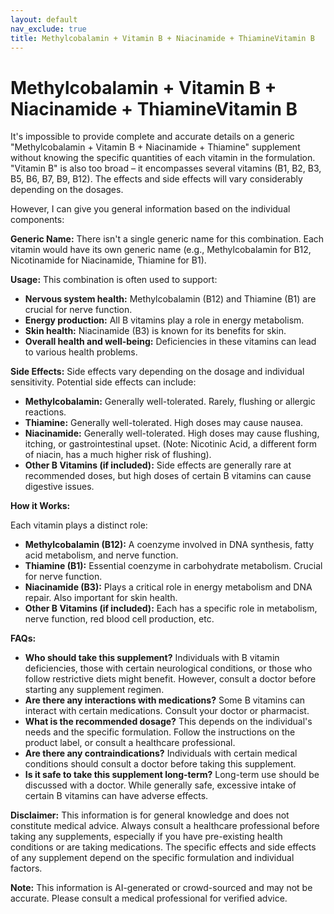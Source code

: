```yaml
---
layout: default
nav_exclude: true
title: Methylcobalamin + Vitamin B + Niacinamide + ThiamineVitamin B
---
```


# Methylcobalamin + Vitamin B + Niacinamide + ThiamineVitamin B

It's impossible to provide complete and accurate details on a generic "Methylcobalamin + Vitamin B + Niacinamide + Thiamine" supplement without knowing the specific quantities of each vitamin in the formulation.  "Vitamin B" is also too broad –  it encompasses several vitamins (B1, B2, B3, B5, B6, B7, B9, B12).  The effects and side effects will vary considerably depending on the dosages.

However, I can give you general information based on the individual components:


**Generic Name:**  There isn't a single generic name for this combination.  Each vitamin would have its own generic name (e.g., Methylcobalamin for B12, Nicotinamide for Niacinamide, Thiamine for B1).

**Usage:**  This combination is often used to support:

* **Nervous system health:** Methylcobalamin (B12) and Thiamine (B1) are crucial for nerve function.
* **Energy production:** All B vitamins play a role in energy metabolism.
* **Skin health:** Niacinamide (B3) is known for its benefits for skin.
* **Overall health and well-being:** Deficiencies in these vitamins can lead to various health problems.


**Side Effects:**  Side effects vary depending on the dosage and individual sensitivity.  Potential side effects can include:

* **Methylcobalamin:**  Generally well-tolerated.  Rarely, flushing or allergic reactions.
* **Thiamine:**  Generally well-tolerated.  High doses may cause nausea.
* **Niacinamide:**  Generally well-tolerated.  High doses may cause flushing, itching, or gastrointestinal upset.  (Note:  Nicotinic Acid, a different form of niacin, has a much higher risk of flushing).
* **Other B Vitamins (if included):**  Side effects are generally rare at recommended doses, but high doses of certain B vitamins can cause digestive issues.


**How it Works:**

Each vitamin plays a distinct role:

* **Methylcobalamin (B12):**  A coenzyme involved in DNA synthesis, fatty acid metabolism, and nerve function.
* **Thiamine (B1):**  Essential coenzyme in carbohydrate metabolism.  Crucial for nerve function.
* **Niacinamide (B3):**  Plays a critical role in energy metabolism and DNA repair. Also important for skin health.
* **Other B Vitamins (if included):** Each has a specific role in metabolism, nerve function, red blood cell production, etc.


**FAQs:**

* **Who should take this supplement?** Individuals with B vitamin deficiencies, those with certain neurological conditions, or those who follow restrictive diets might benefit.  However, consult a doctor before starting any supplement regimen.
* **Are there any interactions with medications?**  Some B vitamins can interact with certain medications. Consult your doctor or pharmacist.
* **What is the recommended dosage?**  This depends on the individual's needs and the specific formulation.  Follow the instructions on the product label, or consult a healthcare professional.
* **Are there any contraindications?** Individuals with certain medical conditions should consult a doctor before taking this supplement.
* **Is it safe to take this supplement long-term?**  Long-term use should be discussed with a doctor.  While generally safe, excessive intake of certain B vitamins can have adverse effects.


**Disclaimer:** This information is for general knowledge and does not constitute medical advice.  Always consult a healthcare professional before taking any supplements, especially if you have pre-existing health conditions or are taking medications.  The specific effects and side effects of any supplement depend on the specific formulation and individual factors.


**Note:** This information is AI-generated or crowd-sourced and may not be accurate. Please consult a medical professional for verified advice.